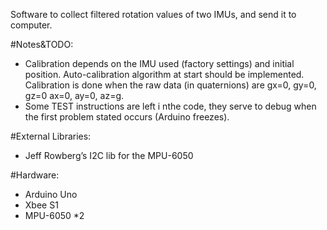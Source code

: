 Software to collect filtered rotation values of two IMUs, and send it to computer.

#Notes&TODO:
- Calibration depends on the IMU used (factory settings) and initial position. Auto-calibration algorithm at start should be implemented. Calibration is done when the raw data (in quaternions) are gx=0, gy=0, gz=0 ax=0, ay=0, az=g. 
- Some TEST instructions are left i nthe code, they serve to debug when the first problem stated occurs (Arduino freezes). 

#External Libraries:
- Jeff Rowberg’s I2C lib for the MPU-6050

#Hardware:
- Arduino Uno
- Xbee S1
- MPU-6050 *2